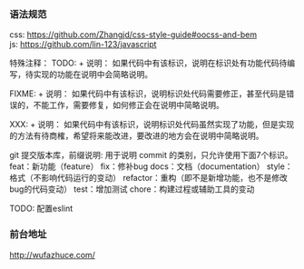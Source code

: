 
### 语法规范
css:
  https://github.com/Zhangjd/css-style-guide#oocss-and-bem  
js: 
  https://github.com/lin-123/javascript

特殊注释：
  TODO: + 说明：
  如果代码中有该标识，说明在标识处有功能代码待编写，待实现的功能在说明中会简略说明。

  FIXME: + 说明：
  如果代码中有该标识，说明标识处代码需要修正，甚至代码是错误的，不能工作，需要修复，如何修正会在说明中简略说明。

  XXX: + 说明：
  如果代码中有该标识，说明标识处代码虽然实现了功能，但是实现的方法有待商榷，希望将来能改进，要改进的地方会在说明中简略说明。

  git 提交版本库，前缀说明:
	用于说明 commit 的类别，只允许使用下面7个标识。
	feat：新功能（feature）
	fix：修补bug
	docs：文档（documentation）
	style： 格式（不影响代码运行的变动）
	refactor：重构（即不是新增功能，也不是修改bug的代码变动）
	test：增加测试
	chore：构建过程或辅助工具的变动

TODO: 配置eslint



###  前台地址
  http://wufazhuce.com/